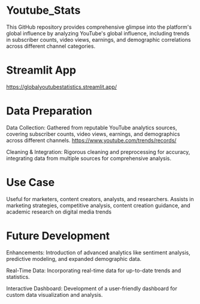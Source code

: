 # Youtube_Stats
This GitHub repository provides comprehensive glimpse into the platform's global influence by analyzing YouTube's global influence, including trends in subscriber counts, video views, earnings, and demographic correlations across different channel categories.


# Streamlit App
https://globalyoutubestatistics.streamlit.app/

# Data Preparation
Data Collection: Gathered from reputable YouTube analytics sources, covering subscriber counts, video views, earnings, and demographics across different channels. https://www.youtube.com/trends/records/

Cleaning & Integration: Rigorous cleaning and preprocessing for accuracy, integrating data from multiple sources for comprehensive analysis.

# Use Case
Useful for marketers, content creators, analysts, and researchers. Assists in marketing strategies, competitive analysis, content creation guidance, and academic research on digital media trends

# Future Development
Enhancements: Introduction of advanced analytics like sentiment analysis, predictive modeling, and expanded demographic data.

Real-Time Data: Incorporating real-time data for up-to-date trends and statistics.

Interactive Dashboard: Development of a user-friendly dashboard for custom data visualization and analysis.
